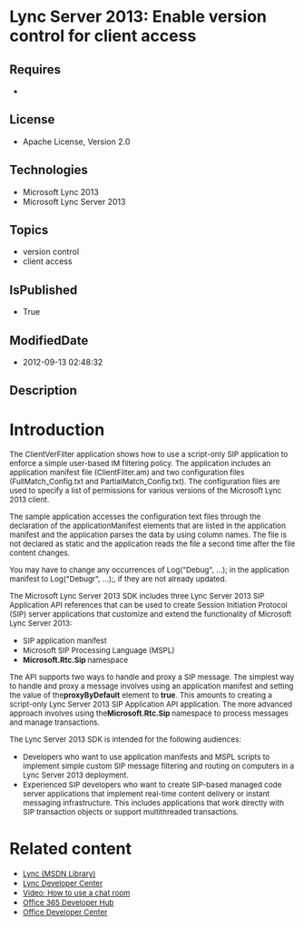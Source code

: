 # Lync Server 2013: Enable version control for client access
## Requires
* 
## License
* Apache License, Version 2.0
## Technologies
* Microsoft Lync 2013
* Microsoft Lync Server 2013
## Topics
* version control
* client access
## IsPublished
* True
## ModifiedDate
* 2012-09-13 02:48:32
## Description

<h1>Introduction</h1>
<p><span style="font-size:small">The ClientVerFilter application shows how to use a script-only SIP application to enforce a simple user-based IM filtering policy. The application includes an application manifest file (ClientFilter.am) and two configuration
 files (FullMatch_Config.txt and PartialMatch_Config.txt). The configuration files are used to specify a list of permissions for various versions of the Microsoft Lync 2013 client.</span></p>
<p><span style="font-size:small">The sample application accesses the configuration text files through the declaration of the applicationManifest elements that are listed in the application manifest and the application parses the data by using column names.
 The file is not declared as static and the application reads the file a second time after the file content changes.</span></p>
<p><span style="font-size:small">You may have to change any occurrences of Log(&quot;Debug&quot;, &hellip;); in the application manifest to Log(&quot;Debugr&quot;, &hellip;);, if they are not already updated.</span></p>
<p><span style="font-size:small">The Microsoft Lync Server 2013 SDK includes three Lync Server 2013 SIP Application API references that can be used to create Session Initiation Protocol (SIP) server applications that customize and extend the functionality of
 Microsoft Lync Server 2013:</span></p>
<ul>
<li><span style="font-size:small">SIP application manifest</span> </li><li><span style="font-size:small">Microsoft SIP Processing Language (MSPL)</span>
</li><li><span style="font-size:small"><strong>Microsoft.Rtc.Sip </strong>namespace</span>
</li></ul>
<p><span style="font-size:small">The API supports two ways to handle and proxy a SIP message. The simplest way to handle and proxy a message involves using an application manifest and setting the value of the<strong>proxyByDefault</strong> element to
<strong>true</strong>. This amounts to creating a script-only Lync Server 2013 SIP Application API application. The more advanced approach involves using the<strong>Microsoft.Rtc.Sip
</strong>namespace to process messages and manage transactions. </span></p>
<p><span style="font-size:small">The Lync Server 2013 SDK is intended for the following audiences:</span></p>
<ul>
<li><span style="font-size:small">Developers who want to use application manifests and MSPL scripts to implement simple custom SIP message filtering and routing on computers in a Lync Server 2013 deployment.</span>
</li><li><span style="font-size:small">Experienced SIP developers who want to create SIP-based managed code server applications that implement real-time content delivery or instant messaging infrastructure. This includes applications that work directly with SIP
 transaction objects or support multithreaded transactions.</span> </li></ul>
<h1>Related content</h1>
<ul>
<li><span style="font-size:small"><a href="http://msdn.microsoft.com/en-us/library/gg455051">Lync (MSDN Library)</a></span>
</li><li><span style="font-size:small"><a href="http://msdn.microsoft.com/en-us/lync/gg132942.aspx">Lync Developer Center</a></span>
</li><li><span style="font-size:small"><a href="http://www.microsoft.com/resources/msdn/en-us/office/media/video/video.html?cid=ldc&from=mscomldc&VideoID=522f8500-03ec-46db-968d-871945535571">Video: How to use a chat room</a></span>
</li><li><span style="font-size:small"><a href="http://msdn.microsoft.com/en-us/office/hh506337.aspx">Office 365 Developer Hub</a></span>
</li><li><span style="font-size:small"><a href="http://msdn.microsoft.com/en-us/office/aa905340.aspx">Office Developer Center</a><br>
</span></li></ul>
